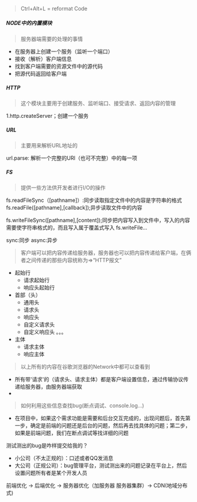 
> Ctrl+Alt+L = reformat Code

##### NODE中的内置模块
> 服务器端需要的处理的事情
- 在服务器上创建一个服务（监听一个端口）
- 接收（解析）客户端信息
- 找到客户端需要的资源文件中的源代码
- 把源代码返回给客户端



##### HTTP
> 这个模块主要用于创建服务、监听端口、接受请求、返回内容的管理

1.http.createServer；创建一个服务

##### URL
> 主要用来解析URL地址的

url.parse: 解析一个完整的URl（也可不完整）中的每一项


##### FS
> 提供一些方法供开发者进行I/O的操作

fs.readFileSync（[pathname]）:同步读取指定文件中的内容是字符串的格式
fs.readFile([pathname],[callback]);异步读取文件中的内容

fs.writeFileSync([pathname],[content]);同步把内容写入到文件中，写入的内容需要使字符串格式的，而且写入属于覆盖式写入
fs.writeFile...

sync:同步
async:异步



> 客户端可以把内容传递给服务器，服务器也可以把内容传递给客户端，在俩者之间传递的那些内容统称为=>“HTTP报文”

- 起始行
   + 请求起始行
   + 响应头起始行
- 首部（头）
   + 通用头
   + 请求头
   + 响应头
   + 自定义请求头
   + 自定义响应头
   。。。
- 主体
   + 请求主体
   + 响应主体

> 以上所有的内容在谷歌浏览器的Network中都可以查看到
  - 所有带'请求'的（请求头、请求主体）都是客户端设置信息，通过传输协议传递给服务器，由服务器端获取
  -


> 如何利用这些信息查找bug(断点调试、console.log...)
- 在项目中，如果这个需求功能是需要和后台交互完成的，出现问题后，首先第一步，确定是前端的问题还是后台的问题，然后再去找具体的问题；第二步，如果是前端问题，我们在断点调试等找详细的问题

测试测出的bug是咋样提交给我的？
- 小公司（不太正规的）：口述或者QQ发消息
- 大公司（正规公司）：bug管理平台，测试测出来的问题记录在平台上，然后设置问题所有者是某个开发人员


前端优化 -> 后端优化 -> 服务器优化（加服务器  服务器集群）-> CDN(地域分布式)


